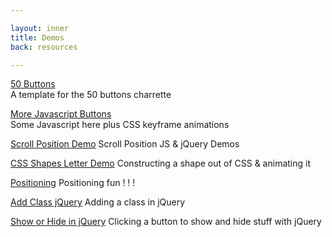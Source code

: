 ```yaml
---

layout: inner
title: Demos
back: resources

---
```


[50 Buttons](50-buttons)  
A template for the 50 buttons charrette

[More Javascript Buttons](buttons)  
Some Javascript here plus CSS keyframe animations

[Scroll Position Demo](scroll-position)
Scroll Position JS & jQuery Demos

[CSS Shapes Letter Demo](letter-demo)
Constructing a shape out of CSS & animating it

[Positioning](positioning)
Positioning fun ! !  !


[Add Class jQuery](add-class-jquery)
Adding a class in jQuery

[Show or Hide in jQuery](show-hide)
Clicking a button to show and hide stuff with jQuery
